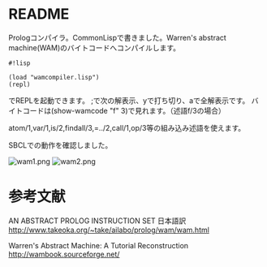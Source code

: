 # README #

Prologコンパイラ。CommonLispで書きました。Warren's abstract machine(WAM)のバイトコードへコンパイルします。


```
#!lisp

(load "wamcompiler.lisp")
(repl)
```
 でREPLを起動できます。
;で次の解表示、yで打ち切り、aで全解表示です。
バイトコードは(show-wamcode "f" 3)で見れます。（述語f/3の場合）

atom/1,var/1,is/2,findall/3,=../2,call/1,op/3等の組み込み述語を使えます。

SBCLでの動作を確認しました。

![wam1.png](https://bitbucket.org/repo/j4KAa9/images/1997277901-wam1.png)
![wam2.png](https://bitbucket.org/repo/j4KAa9/images/178578521-wam2.png)

# 参考文献 #
AN ABSTRACT PROLOG INSTRUCTION SET 日本語訳
http://www.takeoka.org/~take/ailabo/prolog/wam/wam.html

Warren's Abstract Machine: A Tutorial Reconstruction
http://wambook.sourceforge.net/